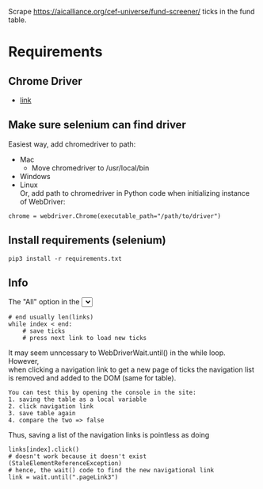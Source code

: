 Scrape https://aicalliance.org/cef-universe/fund-screener/ ticks in the fund table.
# Requirements
## Chrome Driver
- [link](https://googlechromelabs.github.io/chrome-for-testing/)

## Make sure selenium can find driver
Easiest way, add chromedriver to path:
- Mac
	- Move chromedriver to /usr/local/bin
- Windows
- Linux  
Or, add path to chromedriver in Python code when initializing instance of WebDriver:
```
chrome = webdriver.Chrome(executable_path="/path/to/driver")
```

## Install requirements (selenium) 
```
pip3 install -r requirements.txt
```

## Info
The "All" option in the <select> element does not work as it results in an endless loading state.
Therefore, instead, the code iterates through the navigation page links (.pageLinkX) and saves the 
newly loaded ticks.
```
# end usually len(links)
while index < end:
	# save ticks 
	# press next link to load new ticks
```

It may seem unncessary to WebDriverWait.until() in the while loop. However,  
when clicking a navigation link to get a new page of ticks the navigation list 
is removed and added to the DOM (same for table).  
```
You can test this by opening the console in the site:
1. saving the table as a local variable
2. click navigation link 
3. save table again
4. compare the two => false
```
Thus, saving a list of the navigation links is pointless as doing
```
links[index].click()
# doesn't work because it doesn't exist (StaleElementReferenceException)
# hence, the wait() code to find the new navigational link
link = wait.until(".pageLink3")
```